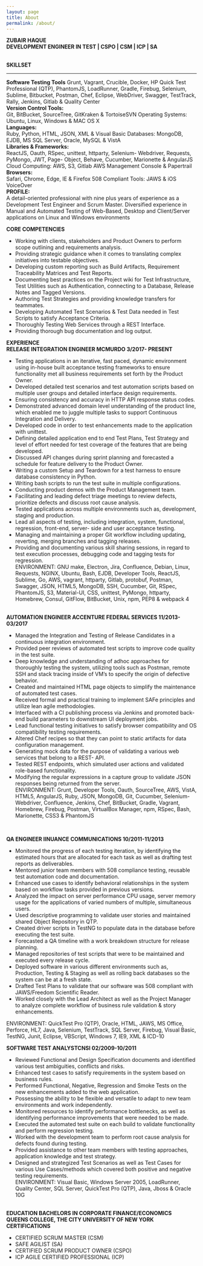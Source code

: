 ```yaml
---
layout: page
title: About
permalink: /about/
---
```


<amp-img width="83.33" height="57.33" layout="responsive" src="http://insights.dice.com/wp-content/uploads/2014/07/C-Programming.jpg"></amp-img>

<b>ZUBAIR HAQUE<br>
DEVELOPMENT ENGINEER IN TEST | CSPO | CSM | ICP | SA</b><br><br>

<b>SKILLSET</b>
<hr>
<b>Software Testing Tools</b>
Grunt, Vagrant, Crucible, Docker, HP Quick Test Professional (QTP), PhantomJS, LoadRunner, Gradle, Firebug, Selenium, Sublime, Bitbucket, Postman, Chef, Eclipse, WebDriver, Swagger, TestTrack, Rally, Jenkins, Gitlab & Quality Center<br>
<b>Version Control Tools:</b><br>
Git, BitBucket, SourceTree, GitKraken & TortoiseSVN Operating Systems: Ubuntu, Linux, Windows
& MAC OS X<br>
<b>Languages:</b><br>
Ruby, Python, HTML, JSON, XML & Visual Basic Databases:
MongoDB, EJDB, MS SQL Server, Oracle, MySQL & VistA<br>
<b>Libraries & Frameworks:</b><br>
ReactJS, Oauth, RSpec, unittest, httparty, Selenium- Webdriver, Requests, PyMongo, JWT, Page- Object, Behave, Cucumber, Marionette & AngularJS Cloud Computing:
AWS, S3, Gitlab
AWS Management Console & Papertrail<br>
<b>Browsers:</b><br>
Safari, Chrome, Edge, IE & Firefox
508 Compliant Tools: JAWS & iOS VoiceOver<br>
<b>PROFILE:</b><br>
A detail-oriented professional with nine plus years of experience as a Development Test Engineer and Scrum Master. Diversified experience in Manual and Automated Testing of Web-Based, Desktop and Client/Server applications on Linux and Windows environments<br>

<b>CORE COMPETENCIES</b>
<ul>
<li>Working with clients, stakeholders and Product Owners to perform scope outlining and requirements analysis.</li>
<li>Providing strategic guidance when it comes to translating complex initiatives into testable objectives.</li>
<li>Developing custom reporting such as Build Artifacts, Requirement Traceability Matrices and Test Reports.
</li>
<li>Documenting best practices on the Project wiki for Test Infrastructure, Test Utilities such as Authentication, connecting to a Database, Release Notes and Tagged Versions.</li>
<li>Authoring Test Strategies and providing knowledge transfers for teammates.</li>
<li>Developing Automated Test Scenarios & Test Data needed in Test Scripts to satisfy Acceptance Criteria.</li>
<li>Thoroughly Testing Web Services through a REST Interface.</li>
<li>Providing thorough bug documentation and log output.</li>
</ul>
<b>EXPERIENCE<br>
RELEASE INTEGRATION ENGINEER MCMURDO 3/2017- PRESENT</b>
<ul>
<li>Testing applications in an iterative, fast paced, dynamic environment using in-house built acceptance testing frameworks to ensure functionality met all business requirements set forth by the Product Owner.</li>
<li>Developed detailed test scenarios and test automation scripts based on multiple user groups and detailed interface design requirements.
<li>Ensuring consistency and accuracy in HTTP API response status codes.</li>
<li>Demonstrated advanced domain level understanding of the product line, which enabled me to juggle multiple tasks to support Continuous Integration and Delivery.</li>
<li>Developed code in order to test enhancements made to the application with unittest.</li>
<li>Defining detailed application end to end Test Plans, Test Strategy and level of effort needed for test coverage of the features that are being developed.</li>
<li>Discussed API changes during sprint planning and forecasted a schedule for feature delivery to the Product Owner.</li>
<li>Writing a custom Setup and Teardown for a test harness to ensure database consistency in Python.</li>
<li>Writing bash scripts to run the test suite in multiple configurations.</li>
<li>Conducting product demos with the Product Management team.</li>
<li>Facilitating and leading defect triage meetings to review defects, prioritize defects and discuss root
cause analysis.</li>
<li>Tested applications across multiple environments such as, development, staging and production.</li>
<li>
Lead all aspects of testing, including integration, system, functional, regression, front-end, server-
side and user acceptance testing.</li>
<li>
Managing and maintaining a proper Git workflow including updating, reverting, merging branches
and tagging releases.</li>
<li>Providing and documenting various skill sharing sessions, in regard to test execution processes,
debugging code and tagging tests for regression.</li>
ENVIRONMENT: GNU make, Electron, Jira, Confluence, Debian, Linux, Requests, NGINX, Ubuntu, Bash, EJDB, Developer Tools, ReactJS, Sublime, Go, AWS, vagrant, httparty, Gitlab, protobuf, Postman, Swagger, JSON, HTML5, MongoDB, SSH, Cucumber, Git, RSpec, PhantomJS, S3, Material-UI, CSS, unittest, PyMongo, httparty, Homebrew, Consul, GitFlow, BitBucket, Unix, npm, PEP8 & webpack 4

</ul>

<br>
<b>AUTOMATION ENGINEER ACCENTURE FEDERAL SERVICES 11/2013-03/2017</b><br>
<ul>
<li>
Managed the Integration and Testing of Release Candidates in a continuous integration environment.</li>
<li>Provided peer reviews of automated test scripts to improve code quality in the test suite.</li>
<li>Deep knowledge and understanding of adhoc approaches for thoroughly testing the system,
utilizing tools such as Postman, remote SSH and stack tracing inside of VM’s to specify the origin of
defective behavior.</li>
<li>Created and maintained HTML page objects to simplify the maintenance of automated test cases.</li>
<li>Received formal and practical training to implement SAFe principles and utilize lean agile
methodologies.</li>
<li>Interfaced with a CI publishing process via Jenkins and promoted back-end build parameters to
downstream UI deployment jobs.</li>
<li>Lead functional testing initiatives to satisfy browser compatibility and OS compatibility testing
requirements.</li>
<li>Altered Chef recipes so that they can point to static artifacts for data configuration management.</li>
<li>Generating mock data for the purpose of validating a various web services that belong to a REST-
API.</li>
<li>Tested REST endpoints, which simulated user actions and validated role-based functionality.</li>
<li>
Modifying the regular expressions in a capture group to validate JSON responses being returned
from the server.</li>
ENVIRONMENT: Grunt, Developer Tools, Oauth, SourceTree, AWS, VistA, HTML5, AngularJS, Ruby, JSON, MongoDB, Git, Cucumber, Selenium-Webdriver, Confluence, Jenkins, Chef, BitBucket, Gradle, Vagrant, Homebrew, Firebug, Postman, VirtualBox Manager, npm, RSpec, Bash, Marionette, CSS3 & PhantomJS
</ul><br>

<b>QA ENGINEER IINUANCE COMMUNICATIONS 10/2011-11/2013</b><br>
<ul>
<li>Monitored the progress of each testing iteration, by identifying the estimated hours that are allocated for each task as well as drafting test reports as deliverables.</li>
<li>Mentored junior team members with 508 compliance testing, reusable test automation code and documentation.</li>
<li>Enhanced use cases to identify behavioral relationships in the system based on workflow tasks provided in previous versions.</li>
<li>Analyzed the impact on server performance CPU usage, server memory usage for the applications of varied numbers of multiple, simultaneous users.</li>
<li>Used descriptive programming to validate user stories and maintained shared Object Repository in QTP.</li>
<li>Created driver scripts in TestNG to populate data in the database before executing the test suite.</li>
<li>Forecasted a QA timeline with a work breakdown structure for release planning.</li>
<li>Managed repositories of test scripts that were to be maintained and executed every release cycle.</li>
<li>Deployed software in various different environments such as, Production, Testing & Staging as well
as rolling back databases so the system can be at a fresh state.</li>
<li>Drafted Test Plans to validate that our software was 508 compliant with JAWS/Freedom Scientific
Reader.</li>
<li>Worked closely with the Lead Architect as well as the Project Manager to analyze complete
workflow of business rule validation & story enhancements.</li>
</ul>
ENVIRONMENT: QuickTest Pro (QTP), Oracle, HTML, JAWS, MS Office, Perforce, HL7, Java, Selenium, TestTrack, SQL Server, Firebug, Visual Basic, TestNG, Junit, Eclipse, VBScript, Windows 7, IE9, XML & ICD-10<br>

<b>SOFTWARE TEST ANALYSTCNSI 02/2009-10/2011</b>
<ul>
<li>Reviewed Functional and Design Specification documents and identified various test ambiguities, conflicts and risks.</li>
<li>Enhanced test cases to satisfy requirements in the system based on business rules.</li>
<li>Performed Functional, Negative, Regression and Smoke Tests on the new enhancements added to
the web application.</li>
<li>Possessing the ability to be flexible and versatile to adapt to new team environments and work
independently.</li>
<li>Monitored resources to identify performance bottlenecks, as well as identifying performance
improvements that were needed to be made.</li>
<li>Executed the automated test suite on each build to validate functionality and perform regression
testing.</li>
<li>Worked with the development team to perform root cause analysis for defects found during testing.</li>
<li>Provided assistance to other team members with testing approaches, application knowledge and
test strategy.</li>
<li>Designed and strategized Test Scenarios as well as Test Cases for various Use Cases/methods which
covered both positive and negative testing requirements.</li>
ENVIRONMENT: Visual Basic, Windows Server 2005, LoadRunner, Quality Center, SQL Server, QuickTest Pro (QTP), Java, Jboss & Oracle 10G
</ul><br>
<b>EDUCATION
BACHELORS IN CORPORATE FINANCE/ECONOMICS <br>QUEENS COLLEGE, THE CITY UNIVERSITY OF NEW YORK</b>
<b>CERTIFICATIONS</b>
<ul>
<li>CERTIFIED SCRUM MASTER (CSM)</li>
<li>SAFE AGILIST (SA)</li>
<li>CERTIFIED SCRUM PRODUCT OWNER (CSPO)</li>
<li>ICP AGILE CERTIFIED PROFESSIONAL (ICP)</li>
</ul>
